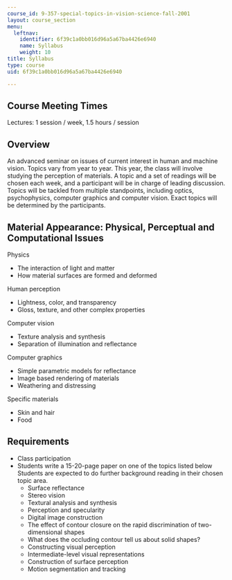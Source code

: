 ```yaml
---
course_id: 9-357-special-topics-in-vision-science-fall-2001
layout: course_section
menu:
  leftnav:
    identifier: 6f39c1a0bb016d96a5a67ba4426e6940
    name: Syllabus
    weight: 10
title: Syllabus
type: course
uid: 6f39c1a0bb016d96a5a67ba4426e6940

---
```


Course Meeting Times
--------------------

Lectures: 1 session / week, 1.5 hours / session

Overview
--------

An advanced seminar on issues of current interest in human and machine vision. Topics vary from year to year. This year, the class will involve studying the perception of materials. A topic and a set of readings will be chosen each week, and a participant will be in charge of leading discussion. Topics will be tackled from multiple standpoints, including optics, psychophysics, computer graphics and computer vision. Exact topics will be determined by the participants.

Material Appearance: Physical, Perceptual and Computational Issues
------------------------------------------------------------------

Physics

*   The interaction of light and matter
*   How material surfaces are formed and deformed

Human perception

*   Lightness, color, and transparency
*   Gloss, texture, and other complex properties

Computer vision

*   Texture analysis and synthesis
*   Separation of illumination and reflectance

Computer graphics

*   Simple parametric models for reflectance
*   Image based rendering of materials
*   Weathering and distressing

Specific materials

*   Skin and hair
*   Food

Requirements
------------

*   Class participation
*   Students write a 15-20-page paper on one of the topics listed below Students are expected to do further background reading in their chosen topic area.
    *   Surface reflectance
    *   Stereo vision
    *   Textural analysis and synthesis
    *   Perception and specularity
    *   Digital image construction
    *   The effect of contour closure on the rapid discrimination of two-dimensional shapes
    *   What does the occluding contour tell us about solid shapes?
    *   Constructing visual perception
    *   Intermediate-level visual representations
    *   Construction of surface perception
    *   Motion segmentation and tracking